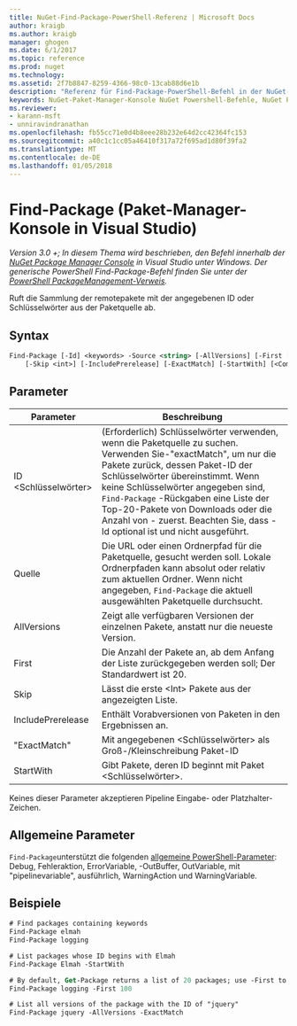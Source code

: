 ```yaml
---
title: NuGet-Find-Package-PowerShell-Referenz | Microsoft Docs
author: kraigb
ms.author: kraigb
manager: ghogen
ms.date: 6/1/2017
ms.topic: reference
ms.prod: nuget
ms.technology: 
ms.assetid: 2f7b8847-8259-4366-98c0-13cab88d6e1b
description: "Referenz für Find-Package-PowerShell-Befehl in der NuGet-Paket-Manager-Konsole in Visual Studio."
keywords: NuGet-Paket-Manager-Konsole NuGet Powershell-Befehle, NuGet Powershell-Referenz, Find-Package
ms.reviewer:
- karann-msft
- unniravindranathan
ms.openlocfilehash: fb55cc71e0d4b8eee28b232e64d2cc42364fc153
ms.sourcegitcommit: a40c1c1cc05a46410f317a72f695ad1d80f39fa2
ms.translationtype: MT
ms.contentlocale: de-DE
ms.lasthandoff: 01/05/2018
---
```

# <a name="find-package-package-manager-console-in-visual-studio"></a>Find-Package (Paket-Manager-Konsole in Visual Studio)

*Version 3.0 +; In diesem Thema wird beschrieben, den Befehl innerhalb der [NuGet Package Manager Console](Package-Manager-Console.md) in Visual Studio unter Windows. Der generische PowerShell Find-Package-Befehl finden Sie unter der [PowerShell PackageManagement-Verweis](/powershell/module/packagemanagement/?view=powershell-6).*

Ruft die Sammlung der remotepakete mit der angegebenen ID oder Schlüsselwörter aus der Paketquelle ab.

## <a name="syntax"></a>Syntax

```ps
Find-Package [-Id] <keywords> -Source <string> [-AllVersions] [-First [<int>]]
    [-Skip <int>] [-IncludePrerelease] [-ExactMatch] [-StartWith] [<CommonParameters>]
```

## <a name="parameters"></a>Parameter

| Parameter | Beschreibung |
| --- | --- |
| ID &lt;Schlüsselwörter&gt; | (Erforderlich) Schlüsselwörter verwenden, wenn die Paketquelle zu suchen. Verwenden Sie-"exactMatch", um nur die Pakete zurück, dessen Paket-ID der Schlüsselwörter übereinstimmt. Wenn keine Schlüsselwörter angegeben sind, `Find-Package` -Rückgaben eine Liste der Top-20-Pakete von Downloads oder die Anzahl von - zuerst. Beachten Sie, dass - Id optional ist und nicht ausgeführt. |
| Quelle | Die URL oder einen Ordnerpfad für die Paketquelle, gesucht werden soll. Lokale Ordnerpfaden kann absolut oder relativ zum aktuellen Ordner. Wenn nicht angegeben, `Find-Package` die aktuell ausgewählten Paketquelle durchsucht. |
| AllVersions | Zeigt alle verfügbaren Versionen der einzelnen Pakete, anstatt nur die neueste Version. |
| First | Die Anzahl der Pakete an, ab dem Anfang der Liste zurückgegeben werden soll; Der Standardwert ist 20. |
| Skip | Lässt die erste &lt;Int&gt; Pakete aus der angezeigten Liste.  |
| IncludePrerelease | Enthält Vorabversionen von Paketen in den Ergebnissen an. |
| "ExactMatch" | Mit angegebenen &lt;Schlüsselwörter&gt; als Groß-/Kleinschreibung Paket-ID |
| StartWith | Gibt Pakete, deren ID beginnt mit Paket &lt;Schlüsselwörter&gt;. |

Keines dieser Parameter akzeptieren Pipeline Eingabe- oder Platzhalter-Zeichen.

## <a name="common-parameters"></a>Allgemeine Parameter

`Find-Package`unterstützt die folgenden [allgemeine PowerShell-Parameter](http://go.microsoft.com/fwlink/?LinkID=113216): Debug, Fehleraktion, ErrorVariable, -OutBuffer, OutVariable, mit "pipelinevariable", ausführlich, WarningAction und WarningVariable.

## <a name="examples"></a>Beispiele

```ps
# Find packages containing keywords
Find-Package elmah
Find-Package logging

# List packages whose ID begins with Elmah
Find-Package Elmah -StartWith

# By default, Get-Package returns a list of 20 packages; use -First to show more
Find-Package logging -First 100

# List all versions of the package with the ID of "jquery"
Find-Package jquery -AllVersions -ExactMatch
```
